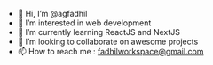 - 👋 Hi, I’m @agfadhil
- 👀 I’m interested in web development
- 🌱 I’m currently learning ReactJS and NextJS
- 💞️ I’m looking to collaborate on awesome projects
- 📫 How to reach me : fadhilworkspace@gmail.com

<!---
afadhil/afadhil is a ✨ special ✨ repository because its `README.md` (this file) appears on your GitHub profile.
You can click the Preview link to take a look at your changes.
--->

